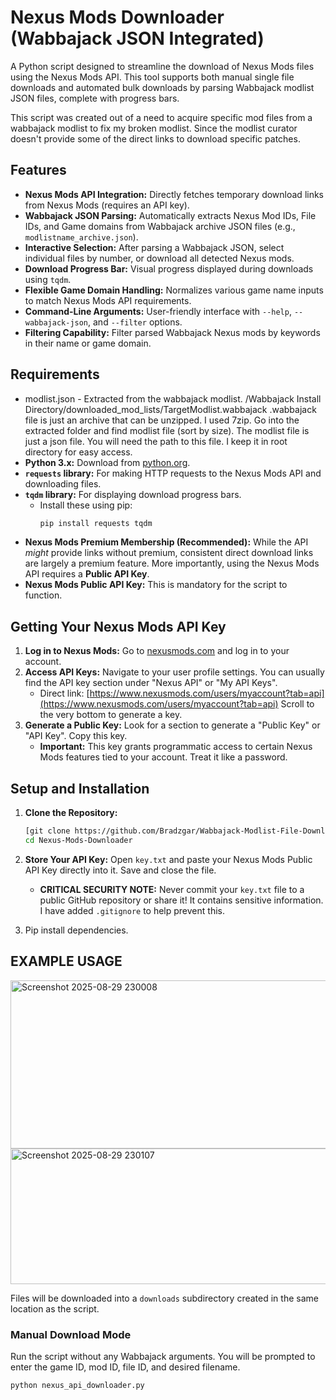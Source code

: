 # Nexus Mods Downloader (Wabbajack JSON Integrated)

A Python script designed to streamline the download of Nexus Mods files using the Nexus Mods API. This tool supports both manual single file downloads and automated bulk downloads by parsing Wabbajack modlist JSON files, complete with progress bars.

This script was created out of a need to acquire specific mod files from a wabbajack modlist to fix my broken modlist. Since the modlist curator doesn't provide some of the direct links to download specific patches. 

## Features

*   **Nexus Mods API Integration:** Directly fetches temporary download links from Nexus Mods (requires an API key).
*   **Wabbajack JSON Parsing:** Automatically extracts Nexus Mod IDs, File IDs, and Game domains from Wabbajack archive JSON files (e.g., `modlistname_archive.json`).
*   **Interactive Selection:** After parsing a Wabbajack JSON, select individual files by number, or download all detected Nexus mods.
*   **Download Progress Bar:** Visual progress displayed during downloads using `tqdm`.
*   **Flexible Game Domain Handling:** Normalizes various game name inputs to match Nexus Mods API requirements.
*   **Command-Line Arguments:** User-friendly interface with `--help`, `--wabbajack-json`, and `--filter` options.
*   **Filtering Capability:** Filter parsed Wabbajack Nexus mods by keywords in their name or game domain.

## Requirements

*  modlist.json - Extracted from the wabbajack modlist. /Wabbajack Install Directory/downloaded_mod_lists/TargetModlist.wabbajack .wabbajack file is just an archive that can be unzipped. I used 7zip. Go into the extracted folder and find modlist file (sort by size). The modlist file is just a json file. You will need the path to this file. I keep it in root directory for easy access. 
*   **Python 3.x:** Download from [python.org](https://www.python.org/downloads/).
*   **`requests` library:** For making HTTP requests to the Nexus Mods API and downloading files.
*   **`tqdm` library:** For displaying download progress bars.
    *   Install these using pip:
        ```bash
        pip install requests tqdm
        ```
*   **Nexus Mods Premium Membership (Recommended):** While the API *might* provide links without premium, consistent direct download links are largely a premium feature. More importantly, using the Nexus Mods API requires a **Public API Key**.
*   **Nexus Mods Public API Key:** This is mandatory for the script to function.

## Getting Your Nexus Mods API Key

1.  **Log in to Nexus Mods:** Go to [nexusmods.com](https://www.nexusmods.com) and log in to your account.
2.  **Access API Keys:** Navigate to your user profile settings. You can usually find the API key section under "Nexus API" or "My API Keys".
    *   Direct link: [https://www.nexusmods.com/users/myaccount?tab=api](https://www.nexusmods.com/users/myaccount?tab=api) Scroll to the very bottom to generate a key.
3.  **Generate a Public Key:** Look for a section to generate a "Public Key" or "API Key". Copy this key.
    *   **Important:** This key grants programmatic access to certain Nexus Mods features tied to your account. Treat it like a password.

## Setup and Installation

1.  **Clone the Repository:**
    ```bash
    [git clone https://github.com/Bradzgar/Wabbajack-Modlist-File-Downloder.git
    cd Nexus-Mods-Downloader
    ```

2.  **Store Your API Key:** Open `key.txt` and paste your Nexus Mods Public API Key directly into it. Save and close the file.
    *   **CRITICAL SECURITY NOTE:** Never commit your `key.txt` file to a public GitHub repository or share it! It contains sensitive information. I have added `.gitignore` to help prevent this.
      
3. Pip install dependencies.

## EXAMPLE USAGE
<img width="1041" height="269" alt="Screenshot 2025-08-29 230008" src="https://github.com/user-attachments/assets/a620e53d-8d68-4111-9250-b301608bf096" />
<img width="2020" height="217" alt="Screenshot 2025-08-29 230107" src="https://github.com/user-attachments/assets/e101408a-ccca-4b10-9f89-c55ee8169cd2" />



Files will be downloaded into a `downloads` subdirectory created in the same location as the script.

### Manual Download Mode

Run the script without any Wabbajack arguments. You will be prompted to enter the game ID, mod ID, file ID, and desired filename.

```bash
python nexus_api_downloader.py
